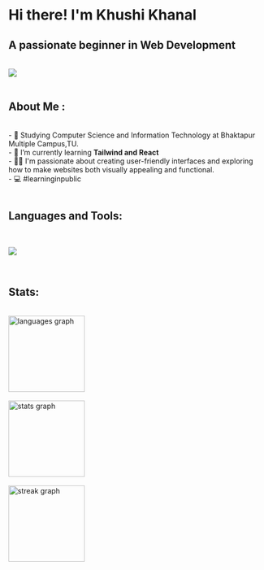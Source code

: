 <h1 align="left">Hi there! I'm Khushi Khanal</h1>

<h2 align="left">A passionate beginner in Web Development </h2>
<br>
<div align="left">
<img src="https://user-images.githubusercontent.com/74038190/213760705-0d5bf320-4f43-4352-b74b-0889ae726bf7.gif">
</div>
<br>
<h2>About Me :</h2>
<br>
- 🏫 Studying Computer Science and Information Technology at Bhaktapur Multiple Campus,TU.<br>
- 🌱 I’m currently learning <b>Tailwind and React </b><br>
- 🏃‍♀️ I'm passionate about creating user-friendly interfaces and exploring how to make websites both visually appealing and functional. <br>
- 💻 #learninginpublic
<br>
<br>
<h2 align="left">Languages and Tools:</h2>
<br>
<p align="left">
  <a href="https://skillicons.dev">
    <img src="https://skillicons.dev/icons?i=vscode,c,cpp,html,css,js,git,github,figma,tailwind,react" />
  </a>
</p>
<br>
<h2 align="left">Stats:</h2>
<br>
<div align="left">
  <img src="https://github-readme-stats.vercel.app/api/top-langs?username=khushikhanal4&locale=en&hide_title=true&layout=compact&card_width=320&langs_count=7&theme=radical&hide_border=true&order=2" height="150" alt="languages graph"  /> 
  <br>
    <br>

 <img src="https://github-readme-stats.vercel.app/api?username=khushikhanal4&hide_title=true&hide_rank=false&show_icons=true&include_all_commits=true&count_private=true&disable_animations=false&theme=radical&locale=en&hide_border=true&order=1" height="150" alt="stats graph"  />
   <br>
   <br>
 <!----> <img src="https://streak-stats.demolab.com?user=khushikhanal4&locale=en&mode=daily&theme=radical&hide_border=true&border_radius=5&order=3" height="150" alt="streak graph"  />
  <br> <!----> 
</div>



